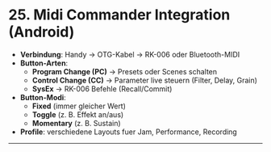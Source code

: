 # 25. Midi Commander Integration (Android)

- **Verbindung**: Handy -> OTG-Kabel -> RK-006 oder Bluetooth-MIDI
- **Button-Arten**:
  - **Program Change (PC)** -> Presets oder Scenes schalten
  - **Control Change (CC)** -> Parameter live steuern (Filter, Delay, Grain)
  - **SysEx** -> RK-006 Befehle (Recall/Commit)
- **Button-Modi**:
  - **Fixed** (immer gleicher Wert)
  - **Toggle** (z. B. Effekt an/aus)
  - **Momentary** (z. B. Sustain)
- **Profile**: verschiedene Layouts fuer Jam, Performance, Recording

---

